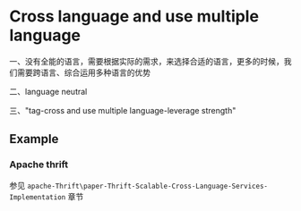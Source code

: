 # Cross language and use multiple language

一、没有全能的语言，需要根据实际的需求，来选择合适的语言，更多的时候，我们需要跨语言、综合运用多种语言的优势

二、language neutral

三、"tag-cross and use multiple language-leverage strength"

## Example

### Apache thrift

参见 `apache-Thrift\paper-Thrift-Scalable-Cross-Language-Services-Implementation` 章节



